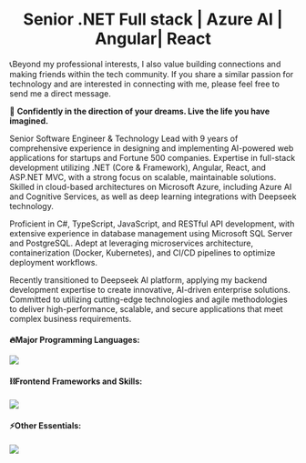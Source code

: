 
<h1 color='red' align="center">
 Senior .NET Full stack | Azure AI | Angular| React
</h1>




📞Beyond my professional interests, I also value building connections and making friends within the tech community. 
If you share a similar passion for technology and are interested in connecting with me, please feel free to send me a direct message. 
 

🚀 <b>Confidently in the direction of your dreams. Live the life you have imagined.</b>

Senior Software Engineer & Technology Lead with 9 years of comprehensive experience in designing and implementing AI-powered web applications for startups and Fortune 500 companies. Expertise in full-stack development utilizing .NET (Core & Framework), Angular, React, and ASP.NET MVC, with a strong focus on scalable, maintainable solutions. Skilled in cloud-based architectures on Microsoft Azure, including Azure AI and Cognitive Services, as well as deep learning integrations with Deepseek technology.

Proficient in C#, TypeScript, JavaScript, and RESTful API development, with extensive experience in database management using Microsoft SQL Server and PostgreSQL. Adept at leveraging microservices architecture, containerization (Docker, Kubernetes), and CI/CD pipelines to optimize deployment workflows.

Recently transitioned to Deepseek AI platform, applying my backend development expertise to create innovative, AI-driven enterprise solutions. Committed to utilizing cutting-edge technologies and agile methodologies to deliver high-performance, scalable, and secure applications that meet complex business requirements.


#### 🔥Major Programming Languages:

  <div align="left">
    <img src="https://skillicons.dev/icons?i=c,cs,cpp,sass,js,ts,threejs,php,py,solidity,swift" />
  </div>

<!-- Libraries and Frameworks -->

#### ⛓️Frontend Frameworks and Skills:

  <div align="left">      
    <img src="https://skillicons.dev/icons?i=react,nextjs,vue,nuxtjs,angular,svelte,nestjs,flutter,bootstrap,tailwind,materialui" />
  </div>



<!-- Tools and Technologies -->

#### ⚡️Other Essentials:

  <div align="left">      
    <img src="https://skillicons.dev/icons?i=github,linux,docker,kubernetes,nginx,heroku,netlify,vercel,cloudflare,aws,ai,bots" />
  </div>
</div>

   
